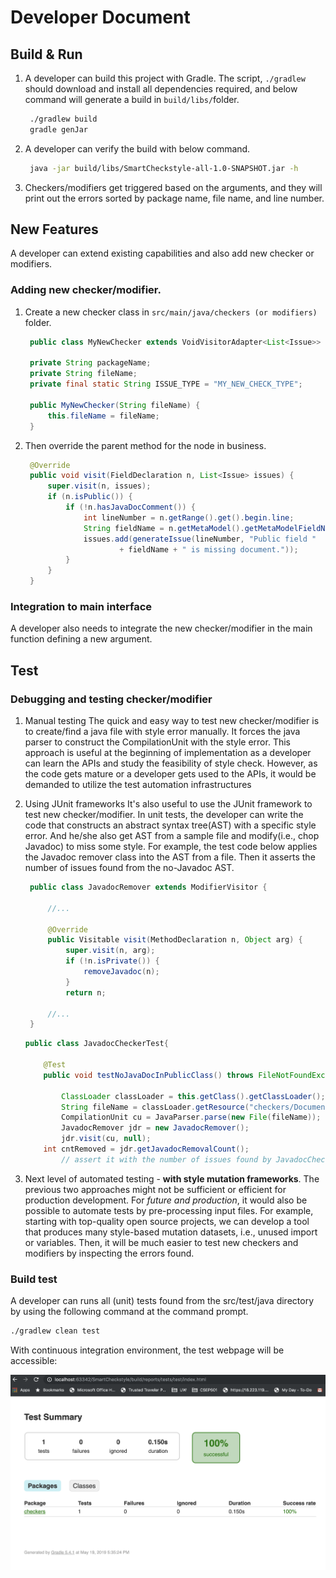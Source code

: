 # Developer Document

## Build & Run

1. A developer can build this project with Gradle. The script, ```./gradlew``` should download and install all dependencies required, and below command will generate a build in ```build/libs/```folder.
   
   ```bash
    ./gradlew build
    gradle genJar
   ```

2. A developer can verify the build with below command. 
   ```bash
    java -jar build/libs/SmartCheckstyle-all-1.0-SNAPSHOT.jar -h
   ```

3. Checkers/modifiers get triggered based on the arguments, and they will print out the errors sorted by package name, file name, and line number.

## New Features

A developer can extend existing capabilities and also add new checker or modifiers.

### Adding new checker/modifier.

1. Create a new checker class in ```src/main/java/checkers (or modifiers)``` folder.
   ```java
    public class MyNewChecker extends VoidVisitorAdapter<List<Issue>> {

    private String packageName;
    private String fileName;
    private final static String ISSUE_TYPE = "MY_NEW_CHECK_TYPE";
    
    public MyNewChecker(String fileName) {
        this.fileName = fileName;
    }
   ```

2. Then override the parent method for the node in business. 
   
   ```java
    @Override
    public void visit(FieldDeclaration n, List<Issue> issues) {
        super.visit(n, issues);
        if (n.isPublic()) {
            if (!n.hasJavaDocComment()) {
                int lineNumber = n.getRange().get().begin.line;
                String fieldName = n.getMetaModel().getMetaModelFieldName();
                issues.add(generateIssue(lineNumber, "Public field "
                        + fieldName + " is missing document."));
            }
        }
    }
   ```

### Integration to main interface

A developer also needs to integrate the new checker/modifier in the main function defining a new argument.

## Test

### Debugging and testing checker/modifier

1. Manual testing
   The quick and easy way to test new checker/modifier is to create/find a java file with style error manually.  It forces the java parser to construct the CompilationUnit with the style error. This approach is useful at the beginning of implementation as a developer can learn the APIs and study the feasibility of style check. However, as the code gets mature or a developer gets used to the APIs, it would be demanded to utilize the test automation infrastructures

2. Using JUnit frameworks
   It's also useful to use the JUnit framework to test new checker/modifier. In unit tests, the developer can write the code that constructs an abstract syntax tree(AST) with a specific style error. And he/she also get AST from a sample file and modify(i.e., chop Javadoc) to miss some style. For example, the test code below applies the Javadoc remover class into the AST from a file. Then it asserts the number of issues found from the no-Javadoc AST.

   ```java
    public class JavadocRemover extends ModifierVisitor {

        //...
        
        @Override
        public Visitable visit(MethodDeclaration n, Object arg) {
            super.visit(n, arg);
            if (!n.isPrivate()) {
                removeJavadoc(n);
            }
            return n;
        
        //...
    }
   ```

    ```java
    public class JavadocCheckerTest{
    
        @Test
        public void testNoJavaDocInPublicClass() throws FileNotFoundException {
            
            ClassLoader classLoader = this.getClass().getClassLoader();
            String fileName = classLoader.getResource("checkers/DocumentChecker1.java").getFile();
            CompilationUnit cu = JavaParser.parse(new File(fileName));
            JavadocRemover jdr = new JavadocRemover();
            jdr.visit(cu, null);
	    int cntRemoved = jdr.getJavadocRemovalCount();
            // assert it with the number of issues found by JavadocChecker.
    
    ```

3. Next level of automated testing - **with style mutation frameworks**.
   The previous two approaches might not be sufficient or efficient for production development. For *future and production*, it would also be possible to automate tests by pre-processing input files. For example, starting with top-quality open source projects, we can develop a tool that produces many style-based mutation datasets, i.e., unused import or variables. Then, it will be much easier to test new checkers and modifiers by inspecting the errors found. 

### Build test

A developer can runs all (unit) tests found from the src/test/java directory by using the following command at the command prompt.

```bash 
./gradlew clean test
```

With continuous integration environment, the test webpage will be accessible:

![](test_summary.png)
